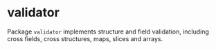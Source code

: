 # validator

Package `validator` implements structure and field validation, including cross fields, cross structures, maps, slices and arrays.
